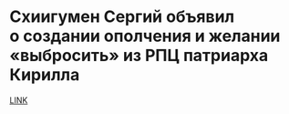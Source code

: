 # Схиигумен Сергий объявил о создании ополчения и желании «выбросить» из РПЦ патриарха Кирилла



[LINK](https://varlamov.ru/3949768.html)